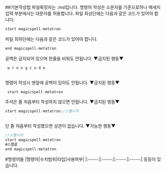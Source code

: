 ##기본작성법
파일확장자는 .msl입니다.
명령어 작성은 소문자를 기준으로하나 메세지 입력 부분에서는 대문자를 허용합니다.
파일 최상단에는 다음과 같은 코드가 있어야 합니다.
```java
start magicspell-metatron
```
파일 최하단에는 다음과 같은 코드가 있어야 합니다.
```java
end magicspell-metatron
```
공백은 금지되어 있으며 한줄을 비워도 안됩니다.
▼금지된 행동▼
```java
 w r o n g c o d e
 
```
명령어 작성시 맨앞에 공백이 있어도 안됩니다.
▼금지된 행동▼
```java
 start magicspell-metatron
```
주석은 줄 처음부터 작성하지 않으면 안됩니다.
▼금지된 행동▼
```java
start magicspell-metatron//스팰시작
 
```
단 줄 처음부터 작성했으면 상관이 없습니다.
▼가능한 행동▼
```java
//스팰시작
start magicspell-metatron
#스팰끝
end magicspell-metatron 
```

#명령어들
|명령어|수치범위|타입|사용여부|
|:-----:|:-----:|:-----:|:-----:|
등등이 있습니다.
